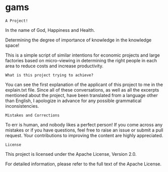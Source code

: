 # gams
`A Project!`



In the name of God, Happiness and Health.


Determining the degree of importance of knowledge in the knowledge space!


This is a simple script of similar intentions for economic projects and large factories based on micro-viewing in determining the right people in each area to reduce costs and increase productivity.


`What is this project trying to achieve?`

You can see the first explanation of the applicant of this project to me in the explain.txt file.
Since all of these conversations, as well as all the excerpts mentioned about the project, have been translated from a language other than English, I apologize in advance for any possible grammatical inconsistencies.


`Mistakes and Corrections`

To err is human, and nobody likes a perfect person! If you come across any mistakes or if you have questions, feel free to raise an issue or submit a pull request. Your contributions to improving the content are highly appreciated.

`License`

This project is licensed under the Apache License, Version 2.0.

For detailed information, please refer to the full text of the Apache License.
